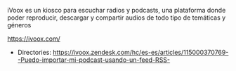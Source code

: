 iVoox es un kiosco para escuchar radios y podcasts, una plataforma donde poder reproducir, descargar y compartir audios de todo tipo de temáticas y géneros

https://ivoox.com/
* Directories: https://ivoox.zendesk.com/hc/es-es/articles/115000370769--Puedo-importar-mi-podcast-usando-un-feed-RSS-
